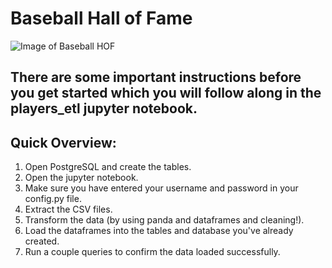# Baseball Hall of Fame

![Image of Baseball HOF](https://www.whec.com/whecimages/repository/2019-02/1280x72080124b00-egxsv-1.jpg)


## There are some important instructions before you get started which you will follow along in the players_etl jupyter notebook.

## Quick Overview:

1. Open PostgreSQL and create the tables.
2. Open the jupyter notebook.
3. Make sure you have entered your username and password in your config.py file.
4. Extract the CSV files.
5. Transform the data (by using panda and dataframes and cleaning!).
6. Load the dataframes into the tables and database you've already created.
7. Run a couple queries to confirm the data loaded successfully.
